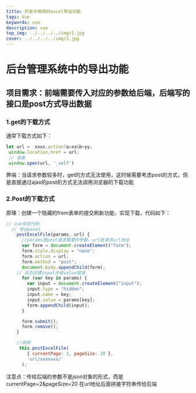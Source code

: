 ```yaml
---
title: 开发中常用的excel导出功能
tags: Vue
keywords: vue 
description: vue
top_img: ../../../../img/2.jpg
cover: ../../../../img/2.jpg
---
```


# 后台管理系统中的导出功能
## 项目需求：前端需要传入对应的参数给后端，后端写的接口是post方式导出数据

### 1.get的下载方式

通常下载方式如下：
```js
let url =  xxxx.action?a=xx&b=yy;
 window.location.href = url;
 // 或者
 window.open(url, '_self')
```
弊端：当请求参数较多时，get的方式无法使用，这时候需要考虑post的方式，但是直接通过ajax的post的方式无法调用浏览器的下载功能

### 2.Post的下载方式

原理：创建一个隐藏的from表单的提交刷新功能，实现下载，代码如下：
```js
// vue项目代码
  // 导出excel
    postExcelFile(params, url) {
      //params是post请求需要的参数，url是请求url地址
      var form = document.createElement("form");
      form.style.display = "none";
      form.action = url;
      form.method = "post";
      document.body.appendChild(form);
    // 动态创建input并给value赋值
      for (var key in params) {
        var input = document.createElement("input");
        input.type = "hidden";
        input.name = key;
        input.value = params[key];
        form.appendChild(input);
      }

      form.submit();
      form.remove();
    }

    //调用
     this.postExcelFile(
        { currentPage: 2, pageSize: 20 },
        'url/xxxxxxx/'
      );
```

注意点：传给后端的参数不是json对象的形式，而是currentPage=2&pageSize=20 在url地址后面拼接字符串传给后端
